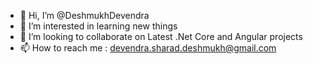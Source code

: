 - 👋 Hi, I’m @DeshmukhDevendra
- 👀 I’m interested in learning new things
- 💞️ I’m looking to collaborate on Latest .Net Core and Angular projects
- 📫 How to reach me : devendra.sharad.deshmukh@gmail.com

<!---
DeshmukhDevendra/DeshmukhDevendra is a ✨ special ✨ repository because its `README.md` (this file) appears on your GitHub profile.
You can click the Preview link to take a look at your changes.
--->

